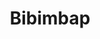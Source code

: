 ---
category: food
layout: recipe
title: Bibimbap
image: /resources/images/bibimbap.png
description: Because my local korean resturant has closed from the pandemic

recipe-description: I haven't made a normal fried rice since I learned this recipe.
yield: 4 SERVINGS 
prep-time: 20 minutes
cook-time: 30 minutes
total-time: 50 minutes
one-star: fas fa-star
two-star: fas fa-star
three-star: fas fa-star
four-star: fas fa-star
five-star: far fa-star
ingredients:
- amount: 1 cup
  name: Rice
- amount: 1 Pack
  name: Bulgogi Meat
- amount: 1/2 cup
  name: Cucumber
- amount: Like 3
  name: Carrots (julienned)
- amount: 1
  name: Zucchini (julienned)
- amount: A handful
  name: Mushrooms
- amount: 1
  name: Eggplant
- amount: 1
- name: Egg
- amount: you know
  name: Whatever else you want
- name: Sauce
- amount: 2 Tbsp
  name: Gochujang
- amount: 1 Tbsp
  name: Sugar
- amount: 1 Tbsp
  name: Water
- amount: 1 tsp
  name: Apple Cider vinegar

instruction:
- Cook some rice.
- Prepare and cook all the ingredients individually.
- Cucumber - Thinly cut and soak in salt water for like 20 mins. Then hand squeeze dry them (don't worry about squishing them), then fry em.
- When everything is fried, add lots of oil to cast iron pan and pack rice overtop it. Place fried ingridents above and let it sit for like 5 mins on medium/high heat. 
- Add sauce ingredients and mix.
- Fry and egg seperately and add ontop. 
- Serve and add suace to individual servings. 
notes:
- Recipe stolen from <a href="https://mykoreankitchen.com/dolsot-bibimbap/">here</a>

pre: "<h4>Pre</h4>
<p>The two detectives were stumped. It&rsquo;s been a terribly long day of examining the bloody corpse and the rest of the dingy crime scene, but no clues were revealing themselves. They were at a brick wall.</p>
<p>The younger detective kicked a chair over in frustration and the older one rubbed his chin. There had to be something they were missing. A fingerprint, a forgotten diary, anything. God was the smell distracting. Couldn&rsquo;t think. It wasn&rsquo;t the smell of the deceased that was distracting, rather it was the delicious hungry inducing smell of leftover food in the dining room.</p>
<p>&ldquo;Hmmm. The food,&rdquo; muttered the older detective.</p>
<p>&ldquo;What&rsquo;s that you said?&rdquo; asked the younger one.</p>
<p>&ldquo;I think we need to call the food detective,&rdquo; he said as he stepped towards the table and examined the dish of Bibimbap.</p>"

post: "<h4>Post</h4>
<p>A short fat detective arrived: the Food Detective. &ldquo;Show me the dish.&rdquo;</p>
<p>The older detective gestured to the scene of the crime and turned to the younger officer, &ldquo;Don&rsquo;t interrupt.&rdquo;</p>
<p>Detective Food knelt eye level with the food, &ldquo;Ah a bowl of Bibimbap. More specifically, Dolsot Bibimbap&rdquo;</p>
<p>&ldquo;Beep-Bin-what? Interjected the young detective. &ldquo;I thought it was just fried rice.&rdquo;</p>
<p>Mr. Food ignored the dumbass comment, &ldquo;A classic Korean staple dish, combining common house hold foods and creating a delicious comforting solid meal. While to you it may appear to just be a rice stir fried with other ingredients, it is far from it.&rdquo;</p>
<p>The older detective took out his notebook. &ldquo;Let&rsquo;s begin.&rdquo;</p>
<p>&ldquo;First we will start with the sauce, its most defining feature. Fittingly named, Bibimbap Sauce, it is a combination of typical sauce ingredients, but most importantly, gochujang, a Korean chili paste that can be found in your local Korean grocery store.&rdquo;</p>
<p>The young detective spoke up as he quickly jotted a note in his notepad, &ldquo;Looks a little too spicy for me.&rdquo;</p>
<p>Detective Food continued, &ldquo;Now let&rsquo;s move on to the actual ingredients in the dish. First the meat. While I suppose any meat could be used, it is undeniable that it would be insulting not to use one that is thinly sliced. Bulgogi, is the word, it translates to &ldquo;fine meat&rdquo;.</p>
<p>&ldquo;How is this relevant to the case?&rdquo; asked the young detective.</p>
<p>&ldquo;Can it!&rdquo; ordered the old detective.</p>
<p>Mr. Food moved onto the next batch of ingredients, the vegetables. &ldquo;Really any vegetables can be used. It&rsquo;s what makes this dish so simple, the fact that you can whip it up with anything becoming old in the fridge. Here the suspect used carrots and zucchini, julienned cut. Ah, this is interesting; cucumber.&rdquo;</p>
<p>&ldquo;I&rsquo;m not a fan of cucumber,&rdquo; muttered the young detective to himself.</p>
<p>&ldquo;Here the cucumber was thinly sliced and was soaked in salt water for 20 minutes. Then it was drained via hand squeeze, and finally fried. Even a person that did not like cucumber could not deny the delicious complimentary taste of them.&rdquo;</p>
<p>Mr. Food delicately took a chopstick and stirred through the food. &ldquo;Finally, we shall conclude on the rice, and answer the question of why this is specifically a Dolsot Bibimbap.&rdquo;</p>
<p>The young detective was no longer taking notes.</p>
<p>&ldquo;You see, dolsot Bibimbap is when the dish is served in a sizzling hot stone bowl. After all the ingredients have been fried, cooked rice is added to the stone with the ingredients on top. The rice is fried to create a crispy texture that makes this dish truly unique. Now it appears that the suspect has jerry-rigged the stone pot by using a cast iron pan instead. This is common as stone pots are far less common. The results are still acceptably great.&rdquo;</p>
<p>The young detective&rsquo;s patience has ended. &ldquo;So what is the point of this? All we learned is that the suspect shops at a Korean grocery store?&rdquo;</p>
<p>Detective Food took a pair of chopsticks and took a small bite of the food. He chewed slowly and thoroughly. Then he sat down, exhausted from his investigation. He took a breath, then said:</p>
<p>&ldquo;I can&rsquo;t say for certain (I&rsquo;ll need more time in a proper lab setting), but for now, it appears that the suspect is 5&rsquo;9 tall, size 11 shoe, 175-200 kg in weight, black hair, scar on the left cheekbone, slight limp, and has visited Peru in the last six months.&rdquo;</p>
<p>The young detective dropped his pencil in disbelief.</p>
<p>The older detective flipped through his notes, &ldquo;That matches the description of the man we interviewed at the Dog Tea House.&rdquo; &nbsp;He quickly gave commands into his radio and the officers quickly left to detain the villain.</p>
<p>The end.</p>"


order: [ 1, 4, 2, 3 ]
comment-demon: I aint eating no korean food
comment-daisy: I love it! Spicy but soo goood
comment-goose: this is hard to make
comment-willis: This is the most half assed instructinoal recipe. Completly useless. 
---